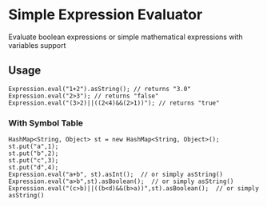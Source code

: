 # Simple Expression Evaluator
Evaluate boolean expressions or simple mathematical expressions with variables support
## Usage
```
Expression.eval("1+2").asString(); // returns "3.0"
Expression.eval("2>3"); // returns "false"
Expression.eval("(3>2)||((2<4)&&(2>1))"); // returns "true"
```

### With Symbol Table
```
HashMap<String, Object> st = new HashMap<String, Object>();  
st.put("a",1);  
st.put("b",2);  
st.put("c",3);  
st.put("d",4);  
Expression.eval("a+b", st).asInt();  // or simply asString()
Expression.eval("a>b",st).asBoolean();  // or simply asString()
Expression.eval("(c>b)||((b<d)&&(b>a))",st).asBoolean();  // or simply asString()
```
